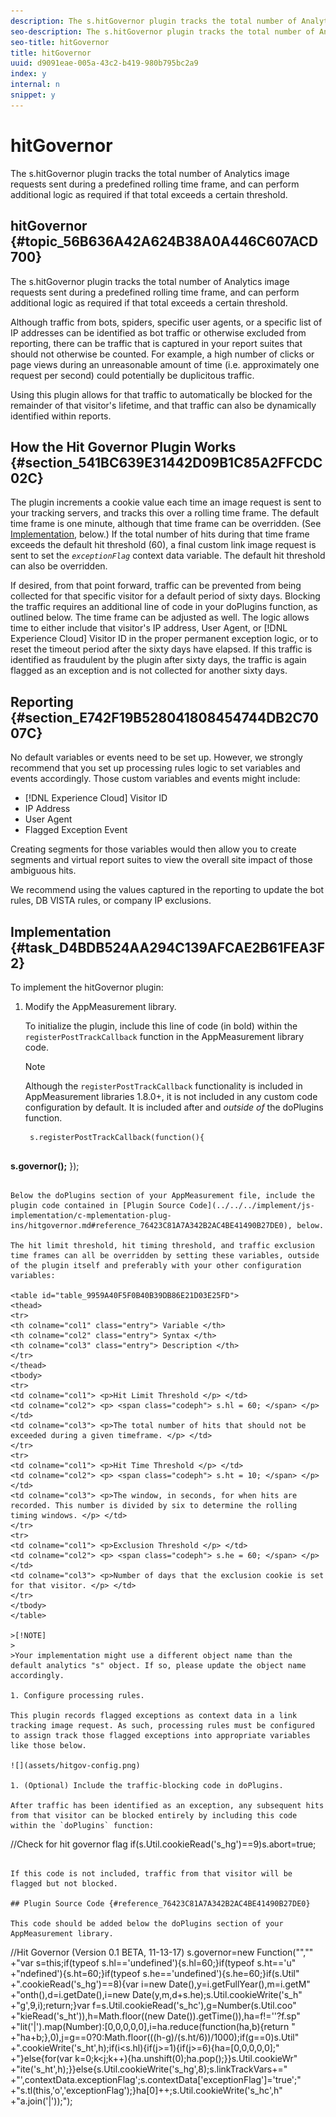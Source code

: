 ```yaml
---
description: The s.hitGovernor plugin tracks the total number of Analytics image requests sent during a predefined rolling time frame, and can perform additional logic as required if that total exceeds a certain threshold.
seo-description: The s.hitGovernor plugin tracks the total number of Analytics image requests sent during a predefined rolling time frame, and can perform additional logic as required if that total exceeds a certain threshold.
seo-title: hitGovernor
title: hitGovernor
uuid: d9091eae-005a-43c2-b419-980b795bc2a9
index: y
internal: n
snippet: y
---
```


# hitGovernor

The s.hitGovernor plugin tracks the total number of Analytics image requests sent during a predefined rolling time frame, and can perform additional logic as required if that total exceeds a certain threshold.

## hitGovernor {#topic_56B636A42A624B38A0A446C607ACD700}

The s.hitGovernor plugin tracks the total number of Analytics image requests sent during a predefined rolling time frame, and can perform additional logic as required if that total exceeds a certain threshold. 

Although traffic from bots, spiders, specific user agents, or a specific list of IP addresses can be identified as bot traffic or otherwise excluded from reporting, there can be traffic that is captured in your report suites that should not otherwise be counted. For example, a high number of clicks or page views during an unreasonable amount of time (i.e. approximately one request per second) could potentially be duplicitous traffic.

Using this plugin allows for that traffic to automatically be blocked for the remainder of that visitor's lifetime, and that traffic can also be dynamically identified within reports.

## How the Hit Governor Plugin Works {#section_541BC639E31442D09B1C85A2FFCDC02C}

The plugin increments a cookie value each time an image request is sent to your tracking servers, and tracks this over a rolling time frame. The default time frame is one minute, although that time frame can be overridden. (See [Implementation](../../../implement/js-implementation/c-mplementation-plug-ins/hitgovernor.md#task_D4BDB524AA294C139AFCAE2B61FEA3F2), below.) If the total number of hits during that time frame exceeds the default hit threshold (60), a final custom link image request is sent to set the *`exceptionFlag`* context data variable. The default hit threshold can also be overridden.

If desired, from that point forward, traffic can be prevented from being collected for that specific visitor for a default period of sixty days. Blocking the traffic requires an additional line of code in your doPlugins function, as outlined below. The time frame can be adjusted as well. The logic allows time to either include that visitor's IP address, User Agent, or [!DNL Experience Cloud] Visitor ID in the proper permanent exception logic, or to reset the timeout period after the sixty days have elapsed. If this traffic is identified as fraudulent by the plugin after sixty days, the traffic is again flagged as an exception and is not collected for another sixty days.

## Reporting {#section_E742F19B528041808454744DB2C7007C}

No default variables or events need to be set up. However, we strongly recommend that you set up processing rules logic to set variables and events accordingly. Those custom variables and events might include:

* [!DNL Experience Cloud] Visitor ID 
* IP Address 
* User Agent 
* Flagged Exception Event

Creating segments for those variables would then allow you to create segments and virtual report suites to view the overall site impact of those ambiguous hits.

We recommend using the values captured in the reporting to update the bot rules, DB VISTA rules, or company IP exclusions. 

## Implementation {#task_D4BDB524AA294C139AFCAE2B61FEA3F2}

To implement the hitGovernor plugin:

1. Modify the AppMeasurement library.

   To initialize the plugin, include this line of code (in bold) within the `registerPostTrackCallback` function in the AppMeasurement library code.

   >[!NOTE]
   >
   >Although the `registerPostTrackCallback` functionality is included in AppMeasurement libraries 1.8.0+, it is not included in any custom code configuration by default. It is included after and *outside of* the doPlugins function.

   ```
    s.registerPostTrackCallback(function(){ 
       
<b> s.governor();</b> 
   });
   ```

   Below the doPlugins section of your AppMeasurement file, include the plugin code contained in [Plugin Source Code](../../../implement/js-implementation/c-mplementation-plug-ins/hitgovernor.md#reference_76423C81A7A342B2AC4BE41490B27DE0), below.

   The hit limit threshold, hit timing threshold, and traffic exclusion time frames can all be overridden by setting these variables, outside of the plugin itself and preferably with your other configuration variables:

<table id="table_9959A40F5F0B40B39DB86E21D03E25FD"> 
 <thead> 
  <tr> 
   <th colname="col1" class="entry"> Variable </th> 
   <th colname="col2" class="entry"> Syntax </th> 
   <th colname="col3" class="entry"> Description </th> 
  </tr> 
 </thead>
 <tbody> 
  <tr> 
   <td colname="col1"> <p>Hit Limit Threshold </p> </td> 
   <td colname="col2"> <p> <span class="codeph"> s.hl = 60; </span> </p> </td> 
   <td colname="col3"> <p>The total number of hits that should not be exceeded during a given timeframe. </p> </td> 
  </tr> 
  <tr> 
   <td colname="col1"> <p>Hit Time Threshold </p> </td> 
   <td colname="col2"> <p> <span class="codeph"> s.ht = 10; </span> </p> </td> 
   <td colname="col3"> <p>The window, in seconds, for when hits are recorded. This number is divided by six to determine the rolling timing windows. </p> </td> 
  </tr> 
  <tr> 
   <td colname="col1"> <p>Exclusion Threshold </p> </td> 
   <td colname="col2"> <p> <span class="codeph"> s.he = 60; </span> </p> </td> 
   <td colname="col3"> <p>Number of days that the exclusion cookie is set for that visitor. </p> </td> 
  </tr> 
 </tbody> 
</table>

   >[!NOTE]
   >
   >Your implementation might use a different object name than the default analytics "s" object. If so, please update the object name accordingly.

1. Configure processing rules.

   This plugin records flagged exceptions as context data in a link tracking image request. As such, processing rules must be configured to assign track those flagged exceptions into appropriate variables like those below.

   ![](assets/hitgov-config.png)

1. (Optional) Include the traffic-blocking code in doPlugins.

   After traffic has been identified as an exception, any subsequent hits from that visitor can be blocked entirely by including this code within the `doPlugins` function:

   ```
   //Check for hit governor flag 
         if(s.Util.cookieRead('s_hg')==9)s.abort=true;
   ```

   If this code is not included, traffic from that visitor will be flagged but not blocked. 

## Plugin Source Code {#reference_76423C81A7A342B2AC4BE41490B27DE0}

This code should be added below the doPlugins section of your AppMeasurement library.

```
//Hit Governor (Version 0.1 BETA, 11-13-17) 
s.governor=new Function("","" 
+"var s=this;if(typeof s.hl=='undefined'){s.hl=60;}if(typeof s.ht=='u" 
+"ndefined'){s.ht=60;}if(typeof s.he=='undefined'){s.he=60;}if(s.Util" 
+".cookieRead('s_hg')==8){var i=new Date(),y=i.getFullYear(),m=i.getM" 
+"onth(),d=i.getDate(),i=new Date(y,m,d+s.he);s.Util.cookieWrite('s_h" 
+"g',9,i);return;}var f=s.Util.cookieRead('s_hc'),g=Number(s.Util.coo" 
+"kieRead('s_ht')),h=Math.floor((new Date()).getTime()),ha=f!=''?f.sp" 
+"lit('|').map(Number):[0,0,0,0,0],i=ha.reduce(function(ha,b){return " 
+"ha+b;},0),j=g==0?0:Math.floor(((h-g)/(s.ht/6))/1000);if(g==0)s.Util" 
+".cookieWrite('s_ht',h);if(i<s.hl){if(j>=1){if(j>=6){ha=[0,0,0,0,0];" 
+"}else{for(var k=0;k<j;k++){ha.unshift(0);ha.pop();}}s.Util.cookieWr" 
+"ite('s_ht',h);}}else{s.Util.cookieWrite('s_hg',8);s.linkTrackVars+=" 
+"',contextData.exceptionFlag';s.contextData['exceptionFlag']='true';" 
+"s.tl(this,'o','exceptionFlag');}ha[0]++;s.Util.cookieWrite('s_hc',h" 
+"a.join('|'));"); 

```

